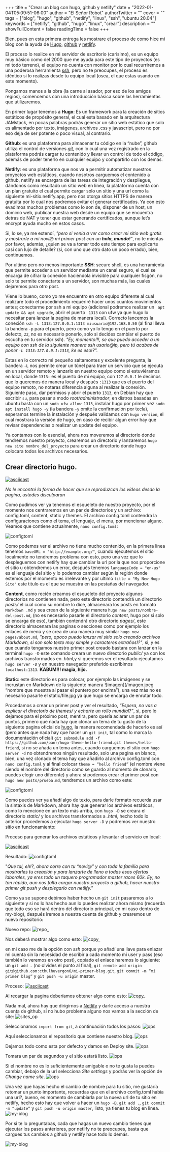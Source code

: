 +++
title = "Crear un blog con hugo, github y netlify"
date = "2022-01-04T05:09:51-06:00"
author = "El Señor Robot"
authorTwitter = ""
cover = ""
tags = ["blog", "hugo", "github", "netlify", "linux", "ssh", "ubuntu 20.04"]
keywords = ["netlify", "github", "hugo", "linux", "crear"]
description = ""
showFullContent = false
readingTime = false
+++


Bien, pues en esta primera entrega les mostrare el proceso de como hice mi blog con la ayuda de [Hugo](https://gohugo.io/), [github](github.com) y [netlify](netlify.com).


El proceso lo realice en mi servidor de escritorio (carisimo), es un equipo muy básico como del 2000 que me ayuda para este tipo de proyectos (es mi todo terreno), el equipo no cuenta con monitor por lo cual recurriremos a una poderosa herramienta [ssh](https://es.wikipedia.org/wiki/Secure_Shell), pero no te preocupes, el proceso es idéntico si lo realizas desde tu equipo local (osea, el que estas usando en este momento).

Pongamos manos a la obra (la carne al asador, por eso de los amigos regios), comencemos con una introducción básica sobre las herramientas que utilizaremos.

En primer lugar tenemos a **Hugo**: Es un framework para la creación de sitios estáticos de propósito general, el cual esta basado en la arquitectura JAMstack, en pocas palabras podrás generar un sitio web estático que solo es alimentado por texto, imágenes, archivos .css y javascript, pero no por eso deja de ser potente o poco visual, al contrario.

**Github**: es una plataforma para almacenar tu código en la “nube”, github utiliza el control de versiones *[git](https://git-scm.com/)*, con lo cual una vez registrado en la plataforma podrás cargar tu contenido y llevar un control de todo el código, además de poder tenerlo en cualquier equipo y compartirlo con los demás.

**Netlify**: es una plataforma que nos va a permitir automatizar nuestros proyectos web estáticos, cuando nosotros carguemos el contenido a github, netlify se encargara de las tareas de integración y despliegue, dándonos como resultado un sitio web en linea, la plataforma cuenta con un plan gratuito el cual permite cargar solo un sitio y una url como la siguiente mi-sitio.netlify.app, pero nos otorga sitios HTTPS de manera gratuita por lo cual nos podremos evitar el generar certificados. Ya con esto evadimos muchos problemas como lo son de, disponer de un host, un dominio web, publicar nuestra web desde un equipo que se encuentra detras de NAT y tener que estar generando certificados, aunque let’s encrypt ayuda mucho en estos casos.

Si, lo se, ya me extendí, *"pero si venia a ver como crear mi sitio web gratis y mostrarle a mi novi@ mi primer post con un **hola, mundo!**"*, no te mientas por favor, además, ¿quien se va a tomar todo este tiempo para explicarte casi con lujo de detalle? (si, con uno que otro dato un poco errado), bien, continuemos.

Por ultimo pero no menos importante **SSH**: secure shell, es una herramienta que permite acceder a un servidor mediante un canal seguro, el cual se encarga de cifrar la conexión haciéndola invisible para cualquier fisgón, no solo te permite conectarte a un servidor, son muchas más, las cuales dejaremos para otro post.

Viene lo bueno, como yo me encuentro en otro equipo diferente al cual realizare todo el procedimiento requeriré hacer unos cuantos movimientos antes; conectarme por ssh a mi equipo (adicional podremos realizar un ` apt update && apt upgrade`, abrir el puerto ` 1313` con ufw ya que hugo lo necesitar para lanzar la pagina de manera local). Correcto lancemos la conexión `ssh -L 1313:127.0.0.1:1313 miusuario@192.168.0.50` (al final lleva la bandera `-p` para el puerto, pero como yo lo tengo en el puerto por defecto, `22`, no es necesario ponerlo, solo si decides cambiar el puerto de escucha en tu servidor ssh). *"Ey, momento!!!, se que puedo acceder a un equipo con ssh de la siguiente manera ssh usario@ip, pero tú acabas de poner `-L 1313:127.0.0.1:1313`, ke es eso!?".*

Estas en lo correcto mi pequeño saltamontes y excelente pregunta, la bandera `-L` nos permite crear un túnel para traer un servicio que se ejecuta en un servidor remoto y lanzarlo en nuestro equipo como si estuviéramos en local, donde `1313:` es el puerto de mi equipo, con `127.0.0.1` le decimos que lo queremos de manera local y después `:1313` que es el puerto del equipo remoto, no notaras diferencia alguna al realizar la conexión. Siguiente paso, dar permisos y abrir el puerto `1313`, en Debian hay que escribir `su`, para pasar a modo *root/administrador*, en distros basadas en ubuntu basta con un `sudo ufw allow 1313`, instalar hugo por primer vez `sudo apt install hugo -y` (la bandera `-y` omite la confirmación por tecla), esperamos termine la instalación y después validamos con `hugo version`, el cual mostrara la versión de hugo, en caso de recibir algun error hay que revisar dependencias o realizar un update del equipo.

Ya contamos con lo esencial, ahora nos moveremos al directorio donde tendremos nuestro proyecto, crearemos un directorio y lanzaremos `hugo new site nombre_del_proyecto` para crear un directorio donde hugo colocara todos los archivos necesarios.

## Crear directorio hugo.
[![asciicast](https://asciinema.org/a/imTTB4dq3uhuQrp73yTrNrSkV.svg)](https://asciinema.org/a/imTTB4dq3uhuQrp73yTrNrSkV)

*No le encontré la forma de hacer que se reproduzcan los vídeos desde la pagina, ustedes disculparan*

Como pudimos ver ya tenemos el esqueleto de nuestro proyecto, por el momento nos centraremos en un par de directorios y un archivo: config.toml, content, static y themes. El archivo config.toml contendra la configuraciones como el tema, el lenguaje, el menu, por mencionar alguno. Veamos que contiene actualmente, `nano config.toml`:

![configtoml](/config.png "Contenido del archivo")

Como podemos ver el archivo no tiene mucho contenido, en la primera linea tenemos `baseURL = "http://example.org/"`, cuando ejecutemos el sitio localmente no tendremos problema con esto, pero una vez que lo despleguemos con netlify hay que cambiar la url por la que nos proporcione el sitio u obtendremos un error, después tenemos `languageCode = "en-us"` es el lenguaje del sitio y lo podemos cambiar según la región donde estemos por el momento es irrelevante y por ultimo `title = "My New Hugo Site"` este titulo es el que se muestra en las pestañas del navegador. 

**Content**, como recién creamos el esqueleto del proyecto algunos directorios no contienen nada, pero este directorio contendrá un directorio *posts/* el cual como su nombre lo dice, almacenara los posts en formato `Markdown .md` y sea crean de la siguiente manera `hugo new posts/nombre-del-post.md`, (no es necesario pasarle el directorio *content*, hugo por si solo se encarga de eso), también contendrá otro directorio *pages/*, este directorio almacenara las paginas o secciones como por ejemplo los enlaces de menú y se crea de una manera muy similar `hugo new pages/about.md`, *"pero, apoco puedo lanzar mi sitio solo creando archivos Markdown, si son solo texto muy simple y caracteres extraños!?"*, si, y es que cuando tengamos nuestro primer post creado bastara con lanzar en la terminal `hugo -D` este comando creara un nuevo directorio *public/* ya con los archivos transformados en *.html*,y si queremos ver el resultado ejecutamos `hugo server -D` y en nuestro navegador preferido escribimos `localhost:1313`. **KABUM!!! magia, hijo.**

**Static**: este directorio es para colocar, por ejemplo las imágenes y se incrustan en Markdown de la siguiente manera ![imagen](/imagen.jpeg “nombre que muestra al pasar el puntero por encima”), una vez más no es necesario pasarle el static/file.jpg ya que hugo se encarga de enrutar todo.

Procedamos a crear un primer post y ver el resultado, *“Espera, no vas a explicar el directorio de themes/ y echarte un rollo mundial?”*, si, pero lo dejamos para el próximo post, mentira, pero quería aclarar un par de puntos, primero que nada hay que clonar un tema de tu gusto de la siguiente pagina oficial de [hugo](https://themes.gohugo.io/), la manera recomendada de hacerlo es así (pero antes que  nada hay que hacer un `git init`, tal como lo marca la documentación oficial) `git submodule add -f https://github.com/panr/hugo-theme-hello-friend.git themes/hello-friend`, si no se añada un tema antes, cuando carguemos el sitio con `hugo server -d` no obtendremos ningún resultado, solo una pagina en blanco, bien, una vez clonado el tema hay que añadirlo al archivo config.toml con `nano config.toml` y al final colocar `theme = “hello friend”` (el nombre viene siendo el nombre del  directorio como se guardo al momento de clonarlo, puedes elegir uno diferente) y ahora si podemos crear el primer post con `hugo new posts/prueba.md`, tendremos un archivo como este:

![configtoml](/prueba.png "Contenido de prueba.md")

Como puedes ver ya añadí algo de texto, para darle formato recuerda usar la sintaxis de Markdown, ahora hay que generar los archivos estáticos, como lo mencione en un texto más arriba, con `hugo -D` se creara el directorio *static/* y los archivos transformados a *.html*, hecho todo lo anterior procedemos a ejecutar `hugo server -D` y podremos ver nuestro sitio en funcionamiento:

Proceso para generar los archivos estáticos y levantar el servicio en local:

[![asciicast](https://asciinema.org/a/4HlRuLHLhRgcTK1oVOMwm8YNA.svg)](https://asciinema.org/a/4HlRuLHLhRgcTK1oVOMwm8YNA)

Resultado: 
![configtoml](/sitio_de_prueba.png "Contenido del archivo")

"*Que tal, eh!?, ahora corre con tu “novi@” y con toda la familia para mostrarles tu creación y para lanzarte de lleno a todas esas ofertas laborales, ya eres todo un taquero programador master races 60k.
Ey, no tan rápido, aun nos falta cargar nuestro proyecto a github, hacer nuestro primer git push y desplegarlo con netlify."*

Como ya se supone debimos haber hecho un `git init` pasaremos a lo siguiente y si no lo has hecho aun lo puedes realizar ahora mismo (recuerda que todo eso se hará dentro del directorio principal, en mi caso dentro de my-blog), después iremos a nuestra cuenta de github y crearemos un nuevo repositorio:

Nuevo repo:
![repo_](/new_repo.png "creación del repositorio")

Nos deberá mostrar algo como esto:
![copy_](/repo_conf.png)

en mi caso me da la opción con *ssh* porque yo añadí una llave para enlazar mi cuenta sin la necesidad de escribir a cada momento mi user y pass (eso también lo veremos en otro post), copiado el enlace haremos lo siguiente: un `git add .`  (no olvides el punto al final), `git remote add origin git@github.com:cthulhuvergon6/mi-primer-blog.git`, `git commit -m “mi primer blog”` y `git push -u origin` master.

Proceso:
[![asciicast](https://asciinema.org/a/s6JSOszJ0I7Z9enqjykGyBjGJ.svg)](https://asciinema.org/a/s6JSOszJ0I7Z9enqjykGyBjGJ)

Al recargar la pagina deberíamos obtener algo como esto:
![copy_](/push_p.png)

Nada mal, ahora hay que dirigirnos a [Netlify](netlify.com) y darle acceso a nuestra cuenta de github, si no hubo problema alguno nos vamos a la sección de site:
![sites_op](/op_site.png)

Seleccionamos `import from git`, a continuación todos los pasos:
![ops](/op1.png)

Aquí seleccionamos el repositorio que contiene nuestro blog.
![ops](/op2.png)

Dejamos todo como esta por defecto y damos en Deploy site.
![ops](/op3.png)

Tomara un par de segundos y el sitio estará listo.
![ops](/op4.png)

Si el nombre no es lo suficientemente amigable o no te gusta la puedes cambiar, debajo de la url selecciona *Site settings* y podrás ver la opción de *Change name site*.
![ops](/op5.png)

Una vez que hayas hecho el cambio de nombre para tu sitio, me gustaría retomar un punto importante, recuerdas que en el archivo config.toml habia una url?, bueno, es momento de cambiarla por la nueva url de tu sitio en netlify, hecho esto hay que volver a hacer un `hugo -D`, `git add .`, `git commit -m “update”`  y `git push -u origin master`, listo, ya tienes tu blog en linea.
![my-blog](/pageok.png)

Por si te lo preguntabas, cada que hagas un nuevo cambio tienes que ejecutar los pasos anteriores, por netlify no te preocupes, basta que cargues tus cambios a github y netlify hace todo lo demás.


![my-blog](/pageok.png)